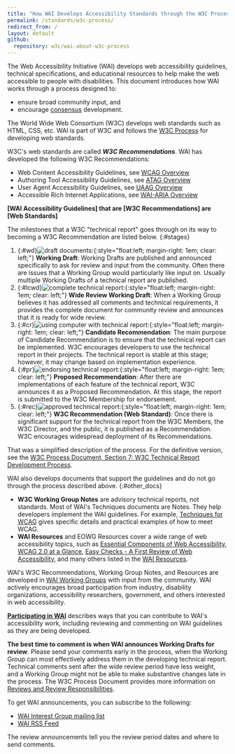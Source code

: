 ```yaml
---
title: "How WAI Develops Accessibility Standards through the W3C Process: Milestones and Opportunities to Contribute"
permalink: /standards/w3c-process/
redirect_from: /
layout: default
github:
  repository: w3c/wai-about-w3c-process
---
```


The Web Accessibility Initiative (WAI) develops web accessibility
guidelines, technical specifications, and educational resources to help
make the web accessible to people with disabilities. This document
introduces how WAI works through a process designed to:

-   ensure broad community input, and
-   encourage [consensus](http://www.w3.org/2005/10/Process-20051014/policies.html#Consensus) development.

The World Wide Web Consortium (W3C) develops web standards such as HTML, CSS, etc. WAI is part of W3C and follows the [W3C Process](http://www.w3.org/Consortium/Process/) for developing web standards.

W3C's web standards are called ***W3C Recommendations***. WAI has developed the following W3C Recommendations:

-   Web Content Accessibility Guidelines, see [WCAG Overview](http://www.w3.org/WAI/intro/wcag.php)
-   Authoring Tool Accessibility Guidelines, see [ATAG Overview](http://www.w3.org/WAI/intro/atag.php)
-   User Agent Accessibility Guidelines, see [UAAG Overview](http://www.w3.org/WAI/intro/uaag.php)
-   Accessible Rich Internet Applications, see [WAI-ARIA Overview](https://www.w3.org/WAI/intro/aria)

**\[WAI Accessibility Guidelines\] that are \[W3C Recommendations\] are
\[Web Standards\]**

The milestones that a W3C "technical report" goes through on its way to
becoming a W3C Recommendation are listed below.
{:#stages}

1.  {:#wd}![draft documents:]({{site.github.url}}/content-images/wai-about-w3c-process/wd.gif){:style="float:left; margin-right: 1em; clear: left;"} **Working Draft**: Working Drafts
    are published and announced specifically to ask for review and input
    from the community. Often there are issues that a Working Group
    would particularly like input on. Usually multiple Working Drafts of
    a technical report are published.
2.  {:#lcwd}![complete technical report:]({{site.github.url}}/content-images/wai-about-w3c-process/lcwd.gif){:style="float:left; margin-right: 1em; clear: left;"} **Wide Review
    Working Draft**: When a Working Group believes it has addressed all
    comments and technical requirements, it provides the complete
    document for community review and announces that it is ready for
    wide review.
3.  {:#cr}![using computer with technical report:]({{site.github.url}}/content-images/wai-about-w3c-process/cr.gif){:style="float:left; margin-right: 1em; clear: left;"} **Candidate
    Recommendation**: The main purpose of Candidate Recommendation is to
    ensure that the technical report can be implemented. W3C encourages
    developers to use the technical report in their projects. The
    technical report is stable at this stage; however, it may change
    based on implementation experience.
4.  {:#pr}![endorsing technical report:]({{site.github.url}}/content-images/wai-about-w3c-process/pr.gif){:style="float:left; margin-right: 1em; clear: left;"} **Proposed
    Recommendation**: After there are implementations of each feature of
    the technical report, W3C announces it as a Proposed Recommendation.
    At this stage, the report is submitted to the W3C Membership for
    endorsement.
5.  {:#rec}![approved technical report:]({{site.github.url}}/content-images/wai-about-w3c-process/rec.gif){:style="float:left; margin-right: 1em; clear: left;"} **W3C Recommendation
    (Web Standard)**: Once there is significant support for the
    technical report from the W3C Members, the W3C Director, and the
    public, it is published as a Recommendation. W3C encourages
    widespread deployment of its Recommendations.

That was a simplified description of the process. For the definitive
version, see the [W3C Process Document, Section 7: W3C Technical Report
Development Process](http://www.w3.org/Consortium/Process/#Reports).

WAI also develops documents that support the guidelines and do not go
through the process described above.
{:#other_docs}

-   **W3C Working Group Notes** are advisory technical reports, not
    standards. Most of WAI's Techniques documents are Notes. They help
    developers implement the WAI guidelines. For example, [Techniques
    for WCAG](https://www.w3.org/TR/WCAG-TECHS/) gives specific details
    and practical examples of how to meet WCAG.
-   **WAI Resources** and EOWG Resources cover a wide range of web
    accessibility topics, such as [Essential Components of Web
    Accessibility](http://www.w3.org/WAI/intro/components.php), [WCAG
    2.0 at a Glance](http://www.w3.org/WAI/WCAG20/glance/Overview.html),
    [Easy Checks - A First Review of Web
    Accessibility](https://www.w3.org/WAI/eval/preliminary), and many
    others listed in the [WAI
    Resources](http://www.w3.org/WAI/Resources/Overview).

WAI's W3C Recommendations, Working Group Notes, and Resources are
developed in [WAI Working Groups](http://www.w3.org/WAI/groups.html)
with input from the community. WAI actively encourages broad
participation from industry, disability organizations, accessibility
researchers, government, and others interested in web accessibility.

**[Participating in WAI](http://www.w3.org/WAI/participation)**
describes ways that you can contribute to WAI's accessibility work,
including reviewing and commenting on WAI guidelines as they are being
developed.

**The best time to comment is when WAI announces Working Drafts for
review**. Please send your comments early in the process, when the
Working Group can most effectively address them in the developing
technical report. Technical comments sent after the wide review period
have less weight, and a Working Group might not be able to make
substantive changes late in the process. The W3C Process Document
provides more information on [Reviews and Review
Responsibilities](https://www.w3.org/Consortium/Process/#doc-reviews).

To get WAI announcements, you can subscribe to the following:

-   [WAI Interest Group mailing
    list](http://www.w3.org/WAI/IG/#mailinglist)
-   [WAI RSS Feed](http://www.w3.org/WAI/highlights/about-rss.html)

The review announcements tell you the review period dates and where to
send comments.
